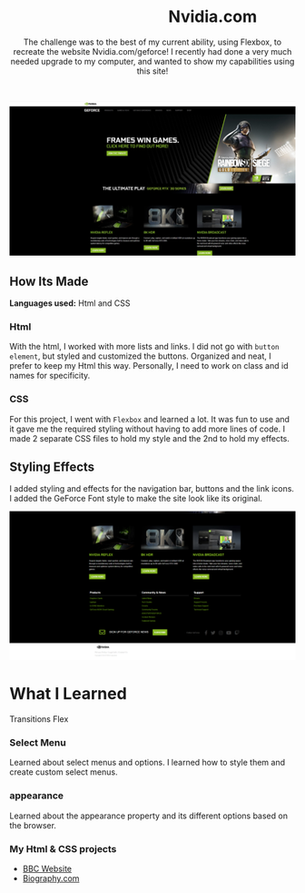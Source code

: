 # &emsp;&emsp;&emsp;&emsp;&emsp;&emsp;&emsp;&emsp;&emsp;&emsp;Nvidia.com 

<p align="center">
  The challenge was to the best of my current ability, using Flexbox, to recreate the website Nvidia.com/geforce! I recently had done a very much needed upgrade to my computer, and wanted to show my capabilities using this site! 
</p>
&emsp;

<p align="center">
<img src="https://github.com/DashlinS/Nvidia/blob/master/images/github/preview.jpg" width="900">
</p>

## How Its Made

**Languages used:** Html and CSS

### Html
With the html, I worked with more lists and links. I did not go with `button element`, but styled and customized the buttons. Organized and neat, I prefer to keep my Html this way. Personally, I need to work on class and id names for specificity. 

### CSS
For this project, I went with `Flexbox` and learned a lot. It was fun to use and it gave me the required styling without having to add more lines of code. I made 2 separate CSS files to hold my style and the 2nd to hold my effects. 

## Styling Effects

I added styling and effects for the navigation bar, buttons and the link icons. I added the GeForce Font style to make the site look like its original. 

<p align="center">
<img src="https://github.com/DashlinS/Nvidia/blob/master/images/github/nvidia-bottom.jpg" width="900">
</p>

# What I Learned

Transitions
Flex 

### Select Menu
Learned about select menus and options. I learned how to style them and create custom select menus. 

### appearance 
Learned about the appearance property and its different options based on the browser.

### My Html & CSS projects 

* [BBC Website](https://github.com/DashlinS/BBCWebsite)
* [Biography.com](https://github.com/DashlinS/biography.com)